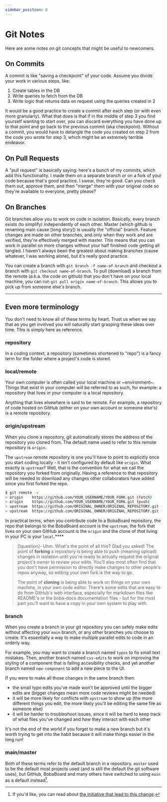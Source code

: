 ```yaml
---
sidebar_position: 8
---
```


# Git Notes

Here are some notes on git concepts that might be useful to newcomers.

## On Commits

A commit is like "saving a checkpoint" of your code. Assume you divide your work in various steps, like:

1) Create tables in the DB
2) Write queries to fetch from the DB
3) Write logic that returns data on request using the queries created in 2

It would be a good practice to create a commit after each step (or with even more granularly). What that does is that if in the middle of step 3 you find yourself wanting to start over, you can discard everything you have done up to that point and go back to the previous commit (aka checkpoint). Without a commit, you would have to detangle the code you created on step 2 from the code you wrote for step 3, which might be an extremely terrible endeavor.

## On Pull Requests

A "pull request" is basically saying: here's a bunch of my commits, which add this functionality. I made them on a separate branch or on a fork of your code because that's good practice. I swear, they're good. Can you check them out, approve them, and then "merge" them with your original code so they're available to everyone, pretty please?

## On Branches

Git branches allow you to work on code in isolation. Basically, every branch exists (to simplify) independently of each other. Master (which github is renaming main cause [long story]) is usually the "official" branch. Feature changes are made on other branches, and only when they work and are verified, they're effectively merged with master. This means that you can work in parallel on more changes without your half finished code getting all tangled. I haven't always been the greatest about making branches (cause whatever, I was working alone), but it's really good practice.

You can create a branch with `git branch -f name-of-branch` and checkout a branch with `git checkout name-of-branch`. To pull (download) a branch from the remote (a.k.a. the code on github) that you don't have on your local machine, you can run `git pull origin name-of-branch`. This allows you to pick up from someone else's branch.

----

## Even more terminology

You don't need to know all of these terms by heart. Trust us when we say that as you get involved you will naturally start grasping these ideas over time. This is simply here as reference.

### repository

In a coding context, a repository (sometimes shortened to "repo") is a fancy term for the folder where a project's code is stored.

### local/remote

Your own computer is often called your local machine or ~environment~. Things that exist in your computer will be referred to as such, for example: a repository that lives in your computer is a local repository.

Anything that lives elsewhere is said to be remote. For example, a repository of code hosted on GitHub (either on your own account or someone else's) is a remote repository.

### origin/upstream

When you clone a repository, git automatically stores the address of the repository you cloned from. The default name used to refer to this remote repository is `origin`.

The `upstream` remote repository is one you'll have to point to explicitly once you start coding locally - it isn't configured by default like `origin`. What exactly is `upstream`? Well, that is the convention for what we call the repository you forked from originally. Having a reference to that repository will be needed to download any changes other collaborators have added since you first forked the repo.

```bash
$ git remote -v
> origin    https://github.com/YOUR_USERNAME/YOUR_FORK.git (fetch)
> origin    https://github.com/YOUR_USERNAME/YOUR_FORK.git (push)
> upstream  https://github.com/ORIGINAL_OWNER/ORIGINAL_REPOSITORY.git (fetch)
> upstream  https://github.com/ORIGINAL_OWNER/ORIGINAL_REPOSITORY.git (push)
```

In practical terms, when you contribute code to a BobaBoard repository, the repo that belongs to the BobaBoard account is the `upstream`, the fork that lives on your own GitHub account is the `origin` and the clone of *that* living in your PC is your `local`.****

> [!question]- Uhm. What's the point of all this?
> Glad you asked! The point of **forking** a repository is being able to push (meaning upload) changes in isolation until you're ready to actually request the original project's owner to review your edits. You'll also most often find that you don't have permission to directly make changes to other people's repos anyway, so editing your own fork is the way to go.
>
> The point of **cloning** is being able to work on things on your own machine, in your own code editor. There's some edits that are easy to do from GitHub's web interface, especially for markdown files like README's or the boba-docs documentation files - but for the most part you'll want to have a copy in your own system to play with.

### branch

When you create a branch in your git repository you can safely make edits without affecting your `main` branch, or any other branches you choose to create. It's essentially a way to make multiple parallel edits to code in an orderly way. 

For example, you may want to create a branch named `typos` to fix small text mistakes. Then, another branch named `css-edits` to work on improving the styling of a component that is failing accesibility checks, and yet another branch named `new-component` to add a new piece to the UI.

If you were to make all those changes in the same branch then:

- the small typo edits you've made won't be approved until the bigger edits are (bigger changes mean more code reviews might be needed)
- it will be more likely for conflicts with `upstream` to show up (the more different things you edit, the more likely you'll be editing the same file as someone else)
- it will be harder to troubleshoot issues, since it will be hard to keep track of what files you've changed and how they interact with each other

It's not the end of the world if you forget to make a new branch but it's worth trying to get into the habit because it will make things easier in the long run!

### main/master

Both of these terms refer to the default branch in a repository. `master` used to be the default most projects used (and is still the default the git software uses), but GitHub, BobaBoard and many others have switched to using `main` as a default instead[^1].

[^1]: If you'd like, you can read about [the initiative that lead to this change](https://sfconservancy.org/news/2020/jun/23/gitbranchname/).
